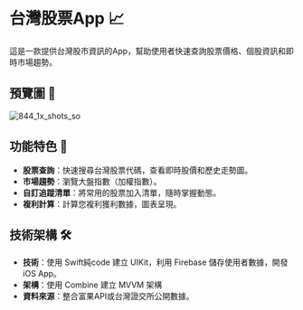 # 台灣股票App 📈

這是一款提供台灣股市資訊的App，幫助使用者快速查詢股票價格、個股資訊和即時市場趨勢。

## 預覽圖 📱
![844_1x_shots_so](https://github.com/user-attachments/assets/e77dc577-4ab5-4868-a241-4821f05d2db1)

## 功能特色 🌟
- **股票查詢**：快速搜尋台灣股票代碼，查看即時股價和歷史走勢圖。
- **市場趨勢**：瀏覽大盤指數（加權指數）。
- **自訂追蹤清單**：將常用的股票加入清單，隨時掌握動態。
- **複利計算**：計算您複利獲利數據，圖表呈現。

## 技術架構 🛠️
- **技術**：使用 Swift純code 建立 UIKit，利用 Firebase 儲存使用者數據，開發 iOS App。
- **架構**：使用 Combine 建立 MVVM 架構
- **資料來源**：整合富果API或台灣證交所公開數據。





